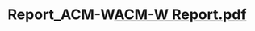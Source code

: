 # Report_ACM-W[ACM-W Report.pdf](https://github.com/Jigyasa-G/Report_ACM-W/files/11066788/ACM-W.Report.pdf)
